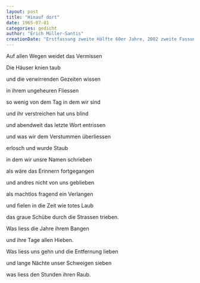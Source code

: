 ```yaml
---
layout: post
title: "Hinauf dort"
date: 1965-07-01
categories: gedicht
author: "Erich Müller-Santis"
creationDate: "Erstfassung zweite Hälfte 60er Jahre, 2002 zweite Fassung "
---
```

Auf allen Wegen weidet das Vermissen 

Die Häuser knien taub 

und die verwirrenden Gezeiten wissen 

in ihrem ungeheuren Fliessen 

so wenig von dem Tag in dem wir sind 

und ihr verstreichen hat uns blind 

und abendweit das letzte Wort entrissen 

und was wir dem Verstummen überliessen 

erlosch und wurde Staub 

in dem wir unsre Namen schrieben 

als wäre das Erinnern fortgegangen 

und andres nicht von uns geblieben 

als machtlos fragend ein Verlangen 

und fielen in die Zeit wie totes Laub 

das graue Schübe durch die Strassen trieben. 

Was liess die Jahre ihrem Bangen 

und ihre Tage allen Hieben. 

Was liess uns gehn und die Entfernung lieben 

und lange Nächte unser Schweigen sieben 

was liess den Stunden ihren Raub. 
